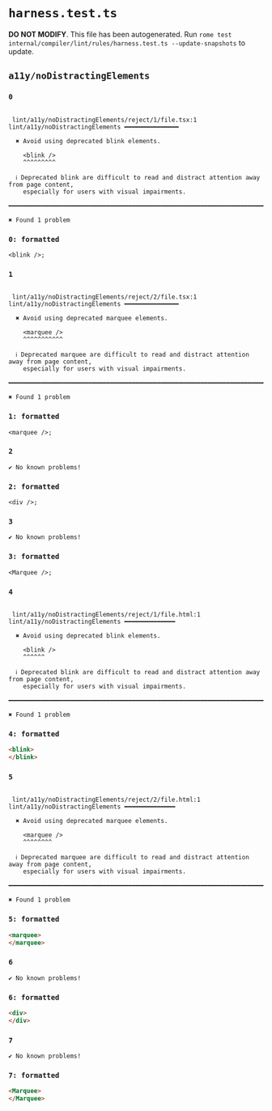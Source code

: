 # `harness.test.ts`

**DO NOT MODIFY**. This file has been autogenerated. Run `rome test internal/compiler/lint/rules/harness.test.ts --update-snapshots` to update.

## `a11y/noDistractingElements`

### `0`

```

 lint/a11y/noDistractingElements/reject/1/file.tsx:1 lint/a11y/noDistractingElements ━━━━━━━━━━━━━━━

  ✖ Avoid using deprecated blink elements.

    <blink />
    ^^^^^^^^^

  ℹ Deprecated blink are difficult to read and distract attention away from page content,
    especially for users with visual impairments.

━━━━━━━━━━━━━━━━━━━━━━━━━━━━━━━━━━━━━━━━━━━━━━━━━━━━━━━━━━━━━━━━━━━━━━━━━━━━━━━━━━━━━━━━━━━━━━━━━━━━

✖ Found 1 problem

```

### `0: formatted`

```tsx
<blink />;

```

### `1`

```

 lint/a11y/noDistractingElements/reject/2/file.tsx:1 lint/a11y/noDistractingElements ━━━━━━━━━━━━━━━

  ✖ Avoid using deprecated marquee elements.

    <marquee />
    ^^^^^^^^^^^

  ℹ Deprecated marquee are difficult to read and distract attention away from page content,
    especially for users with visual impairments.

━━━━━━━━━━━━━━━━━━━━━━━━━━━━━━━━━━━━━━━━━━━━━━━━━━━━━━━━━━━━━━━━━━━━━━━━━━━━━━━━━━━━━━━━━━━━━━━━━━━━

✖ Found 1 problem

```

### `1: formatted`

```tsx
<marquee />;

```

### `2`

```
✔ No known problems!

```

### `2: formatted`

```tsx
<div />;

```

### `3`

```
✔ No known problems!

```

### `3: formatted`

```tsx
<Marquee />;

```

### `4`

```

 lint/a11y/noDistractingElements/reject/1/file.html:1 lint/a11y/noDistractingElements ━━━━━━━━━━━━━━

  ✖ Avoid using deprecated blink elements.

    <blink />
    ^^^^^^

  ℹ Deprecated blink are difficult to read and distract attention away from page content,
    especially for users with visual impairments.

━━━━━━━━━━━━━━━━━━━━━━━━━━━━━━━━━━━━━━━━━━━━━━━━━━━━━━━━━━━━━━━━━━━━━━━━━━━━━━━━━━━━━━━━━━━━━━━━━━━━

✖ Found 1 problem

```

### `4: formatted`

```html
<blink>
</blink>

```

### `5`

```

 lint/a11y/noDistractingElements/reject/2/file.html:1 lint/a11y/noDistractingElements ━━━━━━━━━━━━━━

  ✖ Avoid using deprecated marquee elements.

    <marquee />
    ^^^^^^^^

  ℹ Deprecated marquee are difficult to read and distract attention away from page content,
    especially for users with visual impairments.

━━━━━━━━━━━━━━━━━━━━━━━━━━━━━━━━━━━━━━━━━━━━━━━━━━━━━━━━━━━━━━━━━━━━━━━━━━━━━━━━━━━━━━━━━━━━━━━━━━━━

✖ Found 1 problem

```

### `5: formatted`

```html
<marquee>
</marquee>

```

### `6`

```
✔ No known problems!

```

### `6: formatted`

```html
<div>
</div>

```

### `7`

```
✔ No known problems!

```

### `7: formatted`

```html
<Marquee>
</Marquee>

```
